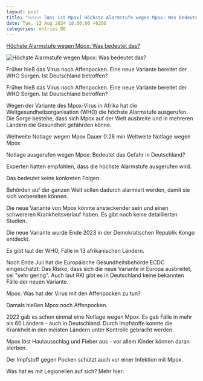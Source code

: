 ```yaml
---
layout: post
title: "🔥🔥🔥🔥 [Was ist Mpox] Höchste Alarmstufe wegen Mpox: Was bedeutet das?"
date: Tue, 13 Aug 2024 18:00:00 +0200
categories: entries DE
---
```

[Höchste Alarmstufe wegen Mpox: Was bedeutet das?](https://www.dasding.de/newszone/mpox-globale-notlage-who-affenpocken-100.html)

![Höchste Alarmstufe wegen Mpox: Was bedeutet das?](https://www.dasding.de/newszone/1723661746070%2Caffenpocken-mpox-impfung-100~_v-16x9@2dL_-6c42aff4e68b43c7868c3240d3ebfa29867457da.jpg)

Früher hieß das Virus noch Affenpocken. Eine neue Variante bereitet der WHO Sorgen. Ist Deutschland betroffen?

Früher hieß das Virus noch Affenpocken. Eine neue Variante bereitet der WHO Sorgen. Ist Deutschland betroffen?

Wegen der Variante des Mpox-Virus in Afrika hat die Weltgesundheitsorganisation (WHO) die höchste Alarmstufe ausgerufen. Die Sorge bestehe, dass sich Mpox auf der Welt ausbreite und in mehreren Ländern die Gesundheit gefährden könne.

Weltweite Notlage wegen Mpox Dauer 0:28 min Weltweite Notlage wegen Mpox

Notlage ausgerufen wegen Mpox: Bedeutet das Gefahr in Deutschland?

Experten hatten empfohlen, dass die höchste Alarmstufe ausgerufen wird.

Das bedeutet keine konkreten Folgen.

Behörden auf der ganzen Welt sollen dadurch alarmiert werden, damit sie sich vorbereiten können.

Die neue Variante von Mpox könnte ansteckender sein und einen schwereren Krankheitsverlauf haben. Es gibt noch keine detaillierten Studien.

Die neue Variante wurde Ende 2023 in der Demokratischen Republik Kongo entdeckt.

Es gibt laut der WHO, Fälle in 13 afrikanischen Ländern.

Noch Ende Juli hat die Europäische Gesundheitsbehörde ECDC eingeschätzt: Das Risiko, dass sich die neue Variante in Europa ausbreitet, sei "sehr gering". Auch laut RKI gibt es in Deutschland keine bekannten Fälle der neuen Variante.

Mpox: Was hat der Virus mit den Affenpocken zu tun?

Damals hießen Mpox noch Affenpocken.

2022 gab es schon einmal eine Notlage wegen Mpox. Es gab Fälle in mehr als 60 Ländern - auch in Deutschland. Durch Impfstoffe konnte die Krankheit in den meisten Ländern unter Kontrolle gebracht werden.

Mpox löst Hautausschlag und Fieber aus - vor allem Kinder können daran sterben.

Der Impfstoff gegen Pocken schützt auch vor einer Infektion mit Mpox.

Was hat es mit Legionellen auf sich? Mehr hier:

